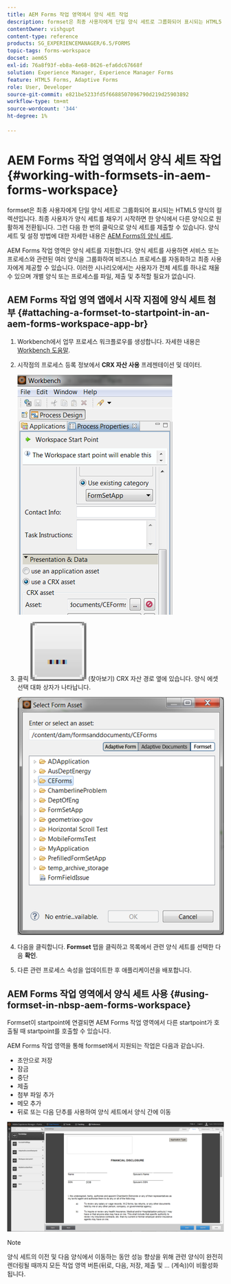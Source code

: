```yaml
---
title: AEM Forms 작업 영역에서 양식 세트 작업
description: formset은 최종 사용자에게 단일 양식 세트로 그룹화되어 표시되는 HTML5 양식의 컬렉션입니다. AEM Forms 작업 영역에서 양식 세트를 사용하여 작업하는 방법을 알아봅니다.
contentOwner: vishgupt
content-type: reference
products: SG_EXPERIENCEMANAGER/6.5/FORMS
topic-tags: forms-workspace
docset: aem65
exl-id: 76a8f93f-eb8a-4e68-8626-efa6dc67668f
solution: Experience Manager, Experience Manager Forms
feature: HTML5 Forms, Adaptive Forms
role: User, Developer
source-git-commit: e821be5233fd5f6688507096790d219d25903892
workflow-type: tm+mt
source-wordcount: '344'
ht-degree: 1%

---
```


# AEM Forms 작업 영역에서 양식 세트 작업{#working-with-formsets-in-aem-forms-workspace}

formset은 최종 사용자에게 단일 양식 세트로 그룹화되어 표시되는 HTML5 양식의 컬렉션입니다. 최종 사용자가 양식 세트를 채우기 시작하면 한 양식에서 다른 양식으로 원활하게 전환됩니다. 그런 다음 한 번의 클릭으로 양식 세트를 제출할 수 있습니다. 양식 세트 및 설정 방법에 대한 자세한 내용은 [AEM Forms의 양식 세트](../../forms/using/formset-in-aem-forms.md).

AEM Forms 작업 영역은 양식 세트를 지원합니다. 양식 세트를 사용하면 서비스 또는 프로세스와 관련된 여러 양식을 그룹화하여 비즈니스 프로세스를 자동화하고 최종 사용자에게 제공할 수 있습니다. 이러한 시나리오에서는 사용자가 전체 세트를 하나로 채울 수 있으며 개별 양식 또는 프로세스를 파일, 제출 및 추적할 필요가 없습니다.

## AEM Forms 작업 영역 앱에서 시작 지점에 양식 세트 첨부 {#attaching-a-formset-to-startpoint-in-an-aem-forms-workspace-app-br}

1. Workbench에서 업무 프로세스 워크플로우를 생성합니다. 자세한 내용은 [Workbench 도움말](https://www.adobe.com/go/learn_aemforms_workbench_63).
1. 시작점의 프로세스 등록 정보에서 **CRX 자산 사용** 프레젠테이션 및 데이터.

   ![1-3](assets/1-3.png)

1. 클릭 ![찾아보기](assets/browse.png) (찾아보기) CRX 자산 경로 옆에 있습니다. 양식 에셋 선택 대화 상자가 나타납니다.

   ![2-1](assets/2-1.png)

1. 다음을 클릭합니다. **Formset** 탭을 클릭하고 목록에서 관련 양식 세트를 선택한 다음 **확인**.

1. 다른 관련 프로세스 속성을 업데이트한 후 애플리케이션을 배포합니다.

## AEM Forms 작업 영역에서 양식 세트 사용 {#using-formset-in-nbsp-aem-forms-workspace}

Formset이 startpoint에 연결되면 AEM Forms 작업 영역에서 다른 startpoint가 호출될 때 startpoint를 호출할 수 있습니다.

AEM Forms 작업 영역을 통해 formset에서 지원되는 작업은 다음과 같습니다.

* 초안으로 저장
* 잠금
* 중단
* 제출
* 첨부 파일 추가
* 메모 추가
* 뒤로 또는 다음 단추를 사용하여 양식 세트에서 양식 간에 이동

![3-1](assets/3-1.png)

>[!NOTE]
>
>양식 세트의 이전 및 다음 양식에서 이동하는 동안 성능 향상을 위해 관련 양식이 완전히 렌더링될 때까지 모든 작업 영역 버튼(뒤로, 다음, 저장, 제출 및 ... (계속))이 비활성화됩니다.
